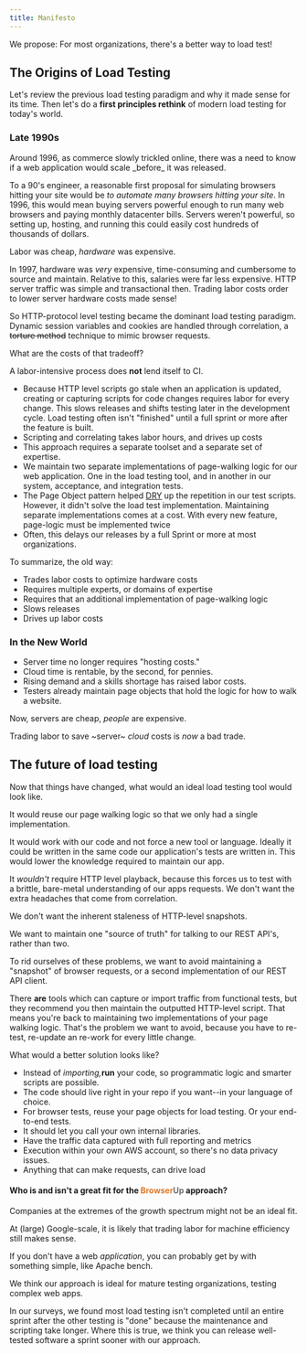 ```yaml
---
title: Manifesto
---
```


We propose: For most organizations, there's a better way to load test!

## The Origins of Load Testing

Let's review the previous load testing paradigm and why it made sense for its time.
Then let's  do a <strong>first principles rethink</strong> of modern load testing for today's world.

<h3>Late 1990s</h3>
Around 1996, as commerce slowly trickled online, there was a need to know if a web application would scale _before_ it was released.

To a 90's engineer, a reasonable first proposal for simulating browsers hitting your site would be _to automate many browsers hitting your site_.
In 1996, this would mean buying servers powerful enough to run many web browsers and paying monthly datacenter bills.
Servers weren't powerful, so setting up, hosting, and running this could easily cost hundreds of thousands of dollars.

Labor was cheap, _hardware_ was expensive.

In 1997, hardware was _very_ expensive, time-consuming and cumbersome to source and maintain.
Relative to this, salaries were far less expensive.
HTTP server traffic was simple and transactional then.
Trading labor costs order to lower server hardware costs made sense!

So HTTP-protocol level testing became the dominant load testing paradigm.
Dynamic session variables and cookies are handled through correlation, a ~~torture method~~ technique to mimic browser requests.

What are the costs of that tradeoff?

A labor-intensive process does __not__ lend itself to CI.

* Because HTTP level scripts go stale when an application is updated, creating or capturing scripts for code changes requires labor
for every change. This slows releases and shifts testing later in the development cycle. Load testing often
isn't "finished" until a full sprint or more after the feature is built.
* Scripting and correlating takes labor hours, and drives up costs
* This approach requires a separate toolset and a separate set of expertise.
* We maintain two separate implementations of page-walking logic for our web application. One in the load testing tool, and in another in our system, acceptance, and integration tests.
* The Page Object pattern helped [DRY](https://en.wikipedia.org/wiki/Don%27t_repeat_yourself) up the repetition in our test scripts. However, it didn't solve the load test implementation.
Maintaining separate implementations comes at a cost. With every new feature, page-logic must be implemented twice
* Often, this delays our releases by a full Sprint or more at most organizations.


To summarize, the old way:
* Trades labor costs to optimize hardware costs
* Requires multiple experts, or domains of expertise
* Requires that an additional implementation of page-walking logic
* Slows releases
* Drives up labor costs

<h3>In the New World</h3>

* Server time no longer requires "hosting costs."
* Cloud time is rentable, by the second, for pennies.
* Rising demand and a skills shortage has raised labor costs.
* Testers already maintain page objects that hold the logic for how to walk a website.

Now, servers are cheap, _people_ are expensive.

Trading labor to save ~server~ *cloud* costs is _now_ a bad trade.

## The future of load testing

Now that things have changed, what would an ideal load testing tool would look like.

It would reuse our page walking logic so that we only had a single implementation.

It would work with our code and not force a new tool or language. Ideally it could be written in the same code our application's tests are written in. This would lower the knowledge required to maintain our app.

It _wouldn't_ require HTTP level playback, because this forces us to test with a brittle, bare-metal understanding of our apps requests. We don't want the extra headaches that come from correlation.

We don't want the inherent staleness of HTTP-level snapshots.

We want to maintain one "source of truth" for talking to our REST API's, rather than two.

To rid ourselves of these problems, we want to avoid maintaining a "snapshot" of browser requests, or a second implementation of our
REST API client.

There __are__ tools which can capture or import traffic from functional tests, but they recommend you then maintain the outputted HTTP-level script.
That means you're back to maintaining two implementations of your page walking logic. That's the problem we want to avoid, because
you have to re-test, re-update an re-work for every little change.

What would a better solution looks like?

<ul>
 	<li>Instead of <em>importing,</em><strong>run</strong> your code, so programmatic logic and smarter scripts are possible.</li>
 	<li>The code should live right in your repo if you want--in your language of choice.</li>
  <li>For browser tests, reuse your page objects for load testing. Or your end-to-end tests.</li>
 	<li>It should let you call your own internal libraries.</li>
  <li>Have the traffic data captured with full reporting and metrics</li>
 	<li>Execution within your own AWS account, so there's no data privacy issues.</li>
 	<li>Anything that can make requests, can drive load</li>
</ul>


#### Who is and isn't a great fit for the <span style="font-weight: bold; color: #de792b;">Browser</span><span style="font-weight: bold; color: #6e6e6e;">Up</span> approach?

Companies at the extremes of the growth spectrum might not be an ideal fit.

At (large) Google-scale, it is likely that trading labor for machine efficiency still makes sense.

If you don't have a web _application_, you can probably get by with something simple, like Apache bench.

We think our approach is ideal for mature testing organizations, testing complex web apps.

In our surveys, we found most load testing isn't completed until an entire sprint after the other testing is "done"
because the maintenance and scripting take longer. Where this is true, we think you can
release well-tested software a sprint sooner with our approach.
